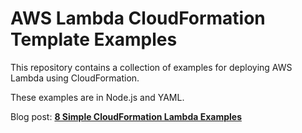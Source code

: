 # AWS Lambda CloudFormation Template Examples

This repository contains a collection of examples for deploying AWS Lambda using CloudFormation.

These examples are in Node.js and YAML.

Blog post: **[8 Simple CloudFormation Lambda Examples](https://www.bytescale.com/blog/cloudformation-lambda-examples/)**
